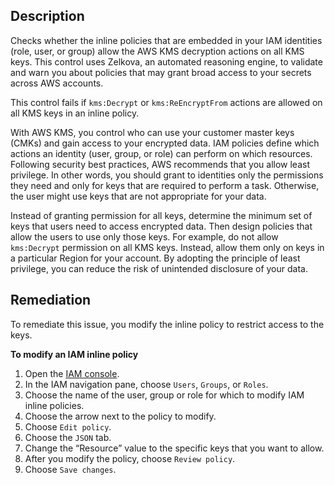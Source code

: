 ## Description

Checks whether the inline policies that are embedded in your IAM identities (role, user, or group) allow the AWS KMS decryption actions on all KMS keys. This control uses Zelkova, an automated reasoning engine, to validate and warn you about policies that may grant broad access to your secrets across AWS accounts.

This control fails if `kms:Decrypt` or `kms:ReEncryptFrom` actions are allowed on all KMS keys in an inline policy.

With AWS KMS, you control who can use your customer master keys (CMKs) and gain access to your encrypted data. IAM policies define which actions an identity (user, group, or role) can perform on which resources. Following security best practices, AWS recommends that you allow least privilege. In other words, you should grant to identities only the permissions they need and only for keys that are required to perform a task. Otherwise, the user might use keys that are not appropriate for your data.

Instead of granting permission for all keys, determine the minimum set of keys that users need to access encrypted data. Then design policies that allow the users to use only those keys. For example, do not allow `kms:Decrypt` permission on all KMS keys. Instead, allow them only on keys in a particular Region for your account. By adopting the principle of least privilege, you can reduce the risk of unintended disclosure of your data.


## Remediation

To remediate this issue, you modify the inline policy to restrict access to the keys.

**To modify an IAM inline policy**

1. Open the [IAM console](https://console.aws.amazon.com/iam/).
2. In the IAM navigation pane, choose `Users`, `Groups`, or `Roles`.
3. Choose the name of the user, group or role for which to modify IAM inline policies.
4. Choose the arrow next to the policy to modify.
5. Choose `Edit policy`.
6. Choose the `JSON` tab.
7. Change the “Resource” value to the specific keys that you want to allow.
8. After you modify the policy, choose `Review policy`.
9. Choose `Save changes`.